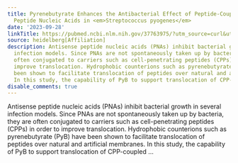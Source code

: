 ```yaml
---
title: Pyrenebutyrate Enhances the Antibacterial Effect of Peptide-Coupled Antisense
  Peptide Nucleic Acids in <em>Streptococcus pyogenes</em>
date: '2023-09-28'
linkTitle: https://pubmed.ncbi.nlm.nih.gov/37763975/?utm_source=curl&utm_medium=rss&utm_campaign=pubmed-2&utm_content=1FakS-2QOkCT8HsMOQP1bCRQ4YzyumYOmxmF0moLsQ3dFB1E9V&fc=20220326224207&ff=20230928180748&v=2.17.9.post6+86293ac
source: heidelberg[Affiliation]
description: Antisense peptide nucleic acids (PNAs) inhibit bacterial growth in several
  infection models. Since PNAs are not spontaneously taken up by bacteria, they are
  often conjugated to carriers such as cell-penetrating peptides (CPPs) in order to
  improve translocation. Hydrophobic counterions such as pyrenebutyrate (PyB) have
  been shown to facilitate translocation of peptides over natural and artificial membranes.
  In this study, the capability of PyB to support translocation of CPP-coupled ...
disable_comments: true
---
```

Antisense peptide nucleic acids (PNAs) inhibit bacterial growth in several infection models. Since PNAs are not spontaneously taken up by bacteria, they are often conjugated to carriers such as cell-penetrating peptides (CPPs) in order to improve translocation. Hydrophobic counterions such as pyrenebutyrate (PyB) have been shown to facilitate translocation of peptides over natural and artificial membranes. In this study, the capability of PyB to support translocation of CPP-coupled ...